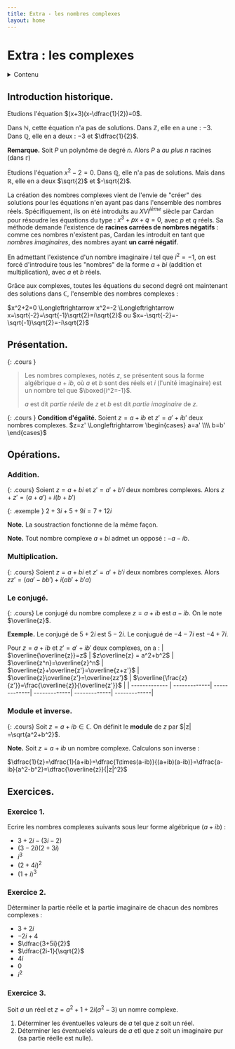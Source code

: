 ```yaml
---
title: Extra - les nombres complexes
layout: home
---
```


# Extra : les complexes
<details markdown="block">
  <summary>
    Contenu
  </summary>
  {: .text-delta }
1. TOC
{:toc}
</details>

## Introduction historique.

Etudions l'équation $(x+3)(x-\dfrac{1}{2})=0$.

Dans $\mathbb{N}$, cette équation n'a pas de solutions.
Dans $\mathbb{Z}$, elle en a une : $-3$.
Dans $\mathbb{Q}$, elle en a deux : $-3$ et $\dfrac{1}{2}$.

**Remarque.** Soit $P$ un polynôme de degré $n$. Alors $P$ a *au plus* $n$ racines (dans $\mathbb{r}$)

Etudions l'équation $x^2-2=0$. Dans $\mathbb{Q}$, elle n'a pas de solutions. Mais dans $\mathbb{R}$, elle en a deux $\sqrt{2}$ et $-\sqrt{2}$.

La création des nombres complexes vient de l'envie de "créer" des solutions pour les équations n'en ayant pas dans l'ensemble des nombres réels.
Spécifiquement, ils on été introduits au $XVI^{ième}$ siècle par Cardan pour résoudre les équations du type : $x^3+px+q=0$, avec $p$ et $q$ réels.
Sa méthode demande l'existence de **racines carrées de nombres négatifs** : comme ces nombres n'existent pas, 
Cardan les introduit en tant que *nombres imaginaires*, des nombres ayant **un carré négatif**.

En admettant l'existence d'un nombre imaginaire $i$ tel que $i^2=-1$, on est forcé d'introduire tous les "nombres" 
de la forme $a+bi$ (addition et multiplication), avec $a$ et $b$ réels.

Grâce aux complexes, toutes les équations du second degré ont maintenant des solutions dans $\mathbb{C}$, l'ensemble des nombres complexes : 

$x^2+2=0 \Longleftrightarrow x^2=-2 \Longleftrightarrow x=\sqrt{-2}=\sqrt{-1}\sqrt{2}=i\sqrt{2}$ ou $x=-\sqrt{-2}=-\sqrt{-1}\sqrt{2}=-i\sqrt{2}$

## Présentation.

{: .cours }
> Les nombres complexes, notés $z$, se présentent sous la forme algébrique $a+ib$, où $a$ et $b$ sont des réels et $i$ (l'unité imaginaire)
est un nombre tel que $\boxed{i^2=-1}$.
> 
> $a$ est dit *partie réelle* de $z$ et $b$ est dit *partie imaginaire* de $z$.

{: .cours }
**Condition d'égalité.** Soient $z=a+ib$ et $z'=a'+ib'$ deux nombres complexes. $z=z' \Longleftrightarrow \begin{cases} a=a' \\\\ b=b' \end{cases}$

## Opérations.

### Addition.

{: .cours}
Soient $z=a+bi$ et $z'=a'+b'i$ deux nombres complexes. Alors $z+z' = (a+a') + i(b+b')$

{: .exemple }
$2+3i + 5+9i = 7+12i$

**Note.** La soustraction fonctionne de la même façon.

**Note.** Tout nombre complexe $a+bi$ admet un opposé : $-a-ib$.

### Multiplication.

{: .cours}
Soient $z=a+bi$ et $z'=a'+b'i$ deux nombres complexes. Alors $zz' = (aa'-bb') + i(ab'+b'a)$

### Le conjugé.

{: .cours}
Le conjugé du nombre complexe $z=a+ib$ est $a-ib$. On le note $\overline{z}$.

**Exemple.** Le conjugé de $5+2i$ est $5-2i$. Le conjugué de $-4-7i$ est $-4+7i$.


Pour $z=a+ib$ et $z'=a'+ib'$ deux complexes, on a :
| $\overline{\overline{z}}=z$ | $z\overline{z} = a^2+b^2$ | $\overline{z^n}=\overline{z}^n$ | $\overline{z}+\overline{z'}=\overline{z+z'}$ | $\overline{z}\overline{z'}=\overline{zz'}$ | $\overline{\frac{z}{z'}}=\frac{\overline{z}}{\overline{z'}}$ |
| -------------  | -------------| -------------| -------------| -------------| -------------|

### Module et inverse.

{: .cours}
Soit $z=a+ib\in\mathbb{C}$. On définit le **module** de $z$ par $|z| =\sqrt{a^2+b^2}$.

**Note.** Soit $z=a+ib$ un nombre complexe. Calculons son inverse : 

$\dfrac{1}{z}=\dfrac{1}{a+ib}=\dfrac{1\times(a-ib)}{(a+ib)(a-ib)}=\dfrac{a-ib}{a^2-b^2}=\dfrac{\overline{z}}{|z|^2}$

## Exercices.

### Exercice 1.
Ecrire les nombres complexes suivants sous leur forme algébrique ($a+ib$) : 
- $3+2i - (3i-2)$
- $(3-2i)(2+3i)$
- $i^3$
- $(2+4i)^2$
- $(1+i)^3$

### Exercice 2.
Déterminer la partie réelle et la partie imaginaire de chacun des nombres complexes : 
- $3+2i$
- $-2i+4$
- $\dfrac{3+5i}{2}$
- $\dfrac{2i-1}{\sqrt{2}$
- $4i$
- $0$
- $i^2$

### Exercice 3.
Soit $a$ un réel et $z=a^2+1+2i(a^2-3)$ un nomre complexe.
1. Déterminer les éventuelles valeurs de $a$ tel que $z$ soit un réel.
2. Déterminer les éventuelels valeurs de $a$ etl que $z$ soit un imaginaire pur (sa partie réelle est nulle).
